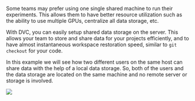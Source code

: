 Some teams may prefer using one single shared machine to run their
experiments. This allows them to have better resource utilization such
as the ability to use multiple GPUs, centralize all data storage, etc.

With DVC, you can easily setup shared data storage on the server. This
allows your team to store and share data for your projects
efficiently, and to have almost instantaneous workspace restoration
speed, similar to `git checkout` for your code.

In this example we will see how two different users on the same host
can share data with the help of a local data storage. So, both of the
users and the data storage are located on the same machine and no
remote server or storage is involved.

![](/dvc/courses/examples/shared-server/assets/shared-server.png)
